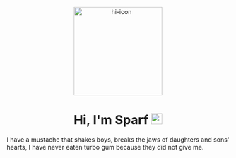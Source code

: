 <p align="center">
   <img src="https://i.imgur.com/lcP2Lte.png" alt="hi-icon" style="height:200px;" align="center">
   <h1 align="center">Hi, I'm Sparf <img src="https://i.imgur.com/mnAd5pc.png" alt="welcome-image" style="height:25px; text-align:center;"></h1>
   I have a mustache that shakes boys, breaks the jaws of daughters and sons' hearts, I have never eaten turbo gum because they did not give me.
</p>





